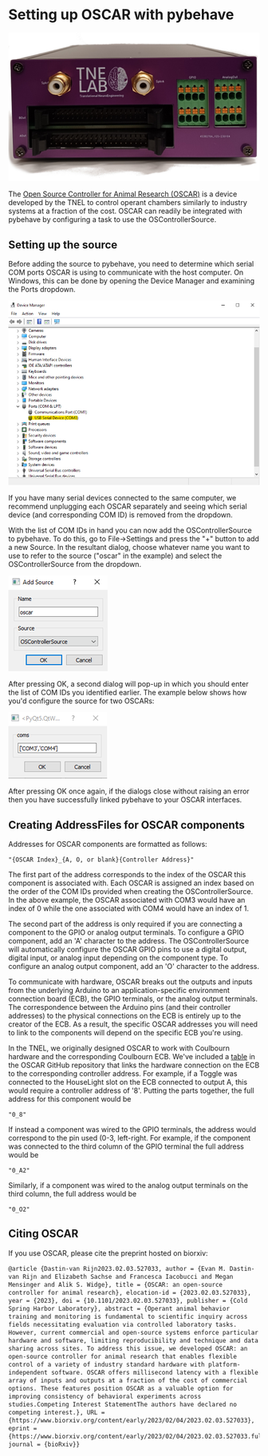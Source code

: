# Setting up OSCAR with pybehave

![oscar_front.png](../img/oscar_front.png)

The [Open Source Controller for Animal Research (OSCAR)](https://github.com/tne-lab/OSCAR) is a device developed by the TNEL
to control operant chambers similarly to industry systems at a fraction of the cost. OSCAR can readily be integrated with pybehave
by configuring a task to use the OSControllerSource.

## Setting up the source

Before adding the source to pybehave, you need to determine which serial COM ports OSCAR is using to communicate with the 
host computer. On Windows, this can be done by opening the Device Manager and examining the Ports dropdown. 

![identifying_com.png](../img/identifying_com.png)

If you have many serial devices connected to the same computer, we recommend unplugging each OSCAR separately and seeing 
which serial device (and corresponding COM ID) is removed from the dropdown.

With the list of COM IDs in hand you can now add the OSControllerSource to pybehave. To do this, go to File->Settings and
press the "+" button to add a new Source. In the resultant dialog, choose whatever name you want to use to refer to the 
source ("oscar" in the example) and select the OSControllerSource from the dropdown.

![add_oscar.png](../img/add_oscar.png)

After pressing OK, a second dialog will pop-up in which you should enter the list of COM IDs you identified earlier. The
example below shows how you'd configure the source for two OSCARs:

![oscar_params.png](../img/oscar_params.png)

After pressing OK once again, if the dialogs close without raising an error then you have successfully linked pybehave to
your OSCAR interfaces.

## Creating AddressFiles for OSCAR components

Addresses for OSCAR components are formatted as follows:

    "{OSCAR Index}_{A, O, or blank}{Controller Address}"

The first part of the address corresponds to the index of the OSCAR this component is associated with. Each OSCAR is assigned
an index based on the order of the COM IDs provided when creating the OSControllerSource. In the above example, the OSCAR 
associated with COM3 would have an index of 0 while the one associated with COM4 would have an index of 1.

The second part of the address is only required if you are connecting a component to the GPIO or analog output terminals.
To configure a GPIO component, add an 'A' character to the address. The OSControllerSource will automatically configure 
the OSCAR GPIO pins to use a digital output, digital input, or analog input depending on the component type. To configure
an analog output component, add an 'O' character to the address.

To communicate with hardware, OSCAR breaks out the outputs and inputs from the underlying Arduino to an application-specific
environment connection board (ECB), the GPIO terminals, or the analog output terminals. The correspondence between the Arduino 
pins (and their controller addresses) to the physical connections on the ECB is entirely up to the creator of the ECB. As a result, 
the specific OSCAR addresses you will need to link to the components will depend on the specific ECB you're using. 

In the TNEL, we originally designed OSCAR to work with Coulbourn hardware and the corresponding Coulbourn ECB. We've included a 
[table](https://github.com/tne-lab/OSCAR/blob/main/ECB/Coulbourn/CoulbournAddresses.csv) in the OSCAR GitHub repository 
that links the hardware connection on the ECB to the corresponding controller address. For example, if a Toggle was connected
to the HouseLight slot on the ECB connected to output A, this would require a controller address of '8'. Putting the parts 
together, the full address for this component would be

    "0_8"

If instead a component was wired to the GPIO terminals, the address would correspond to the pin used (0-3, left-right. For
example, if the component was connected to the third column of the GPIO terminal the full address would be

    "0_A2"

Similarly, if a component was wired to the analog output terminals on the third column, the full address would be

    "0_O2"

## Citing OSCAR

If you use OSCAR, please cite the preprint hosted on biorxiv:

```
@article {Dastin-van Rijn2023.02.03.527033, author = {Evan M. Dastin-van Rijn and Elizabeth Sachse and Francesca Iacobucci and Megan Mensinger and Alik S. Widge}, title = {OSCAR: an open-source controller for animal research}, elocation-id = {2023.02.03.527033}, year = {2023}, doi = {10.1101/2023.02.03.527033}, publisher = {Cold Spring Harbor Laboratory}, abstract = {Operant animal behavior training and monitoring is fundamental to scientific inquiry across fields necessitating evaluation via controlled laboratory tasks. However, current commercial and open-source systems enforce particular hardware and software, limiting reproducibility and technique and data sharing across sites. To address this issue, we developed OSCAR: an open-source controller for animal research that enables flexible control of a variety of industry standard hardware with platform-independent software. OSCAR offers millisecond latency with a flexible array of inputs and outputs at a fraction of the cost of commercial options. These features position OSCAR as a valuable option for improving consistency of behavioral experiments across studies.Competing Interest StatementThe authors have declared no competing interest.}, URL = {https://www.biorxiv.org/content/early/2023/02/04/2023.02.03.527033}, eprint = {https://www.biorxiv.org/content/early/2023/02/04/2023.02.03.527033.full.pdf}, journal = {bioRxiv}}
```